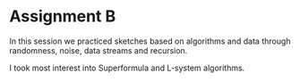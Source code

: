# Assignment B

In this session we practiced sketches based on algorithms and data through randomness, noise, data streams and recursion.

I took most interest into Superformula and L-system algorithms.

